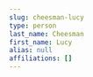 ```yaml
---
slug: cheesman-lucy
type: person
last_name: Cheesman
first_name: Lucy
alias: null
affiliations: []
---
```


